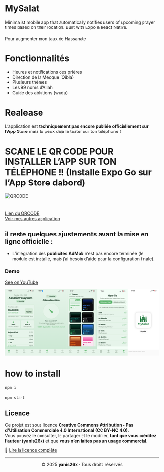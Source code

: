 # MySalat
Minimalist mobile app that automatically notifies users of upcoming prayer times based on their location. Built with Expo &amp; React Native.
#### 
Pour augmenter mon taux de Hassanate

# Fonctionnalités
- Heures et notifications des prières
- Direction de la Mecque (Qibla)
- Plusieurs thèmes
- Les 99 noms d’Allah
- Guide des ablutions (wudu)

# Realease
L’application est **techniquement pas encore publiée officiellement sur l’App Store** mais tu peux déjà la tester sur ton téléphone !
# SCANE LE QR CODE POUR INSTALLER L’APP SUR TON TÉLÉPHONE !! (Installe Expo Go sur l’App Store dabord)
![QRCODE](https://github.com/yanis26x/yanis26x/blob/index/OST_IMG/QrcodeMySalat.png) 
#
[Lien du QRCODE](https://expo.dev/preview/update?message=cleanup&updateRuntimeVersion=1.0.0&createdAt=2025-10-15T18%3A49%3A27.552Z&slug=exp&projectId=c0003c16-6c9e-414f-817e-4a7278303424&group=40bc1e19-90aa-4458-a4e6-613c2ca97802)  
[Voir mes autres application](https://yanis26x.github.io/yanis26x/application/install.html)

## il reste **quelques ajustements** avant la mise en ligne officielle :
- L’intégration des **publicités AdMob** n’est pas encore terminée (le module est installé, mais j’ai besoin d’aide pour la configuration finale).

### Demo
[See on YouTube](https://youtube.com/shorts/X3Ul-3ZSmvY?feature=share)

![MySalatV2Show](https://github.com/yanis26x/MySalat/blob/main/assets/screen/MySalatV2Show.png)


# how to install
```bash
npm i

npm start
```

## Licence

Ce projet est sous licence **Creative Commons Attribution - Pas d’Utilisation Commerciale 4.0 International (CC BY-NC 4.0)**.  
Vous pouvez le consulter, le partager et le modifier, **tant que vous créditez l’auteur (yanis26x)** et que **vous n’en faites pas un usage commercial**.  

🔗 [Lire la licence complète](https://creativecommons.org/licenses/by-nc/4.0/deed.fr)

---

<p align="center">© 2025 <b>yanis26x</b> · Tous droits réservés </p>
